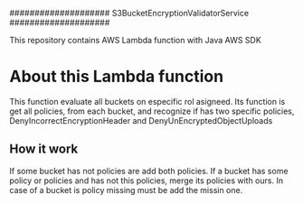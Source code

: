 ####################
S3BucketEncryptionValidatorService 
####################

This repository contains AWS Lambda function with Java AWS SDK 

About this Lambda function
==================

This function evaluate all buckets on especific rol asigneed. Its function is get all policies,
from each bucket, and recognize if has two specific policies, DenyIncorrectEncryptionHeader and 
DenyUnEncryptedObjectUploads

How it work
-----------------------------

If some bucket has not policies are add both policies.
If a bucket has some policy or policies and has not this policies, merge its policies with ours.
In case of a bucket is policy missing must be add the missin one.